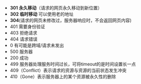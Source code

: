 - **301 永久移动**（请求的网页永久移动到新位置）
- **302 临时移动** 可以使用老的地址
- **304**(请求的网页未修改过，服务器响应时，不会返回网页内容)
- 401 需要身份验证
- 403 拒绝请求
- 404 请求错误
- 0 有可能是跨域/请求未发出
- 500 服务器
- 200 成功
- 499 服务器处理服务时间过长，可将timeout的是时间设置长一点
- 409（Conflict）表示请求的资源与资源的当前状态发生冲突
- 410（Gone）表示服务器上的某个资源被永久性的删除
